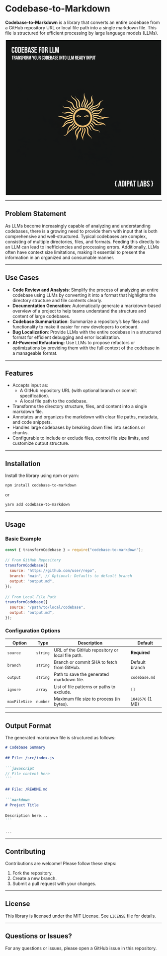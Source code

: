 # Codebase-to-Markdown

**Codebase-to-Markdown** is a library that converts an entire codebase from a GitHub repository URL or local file path into a single markdown file. This file is structured for efficient processing by large language models (LLMs).

<p align="center">
  <img src="https://raw.githubusercontent.com/AdiPat/codebase-for-llm/refs/heads/main/assets/logo_art.png" />
</p>

---

## Problem Statement

As LLMs become increasingly capable of analyzing and understanding codebases, there is a growing need to provide them with input that is both comprehensive and well-structured. Typical codebases are complex, consisting of multiple directories, files, and formats. Feeding this directly to an LLM can lead to inefficiencies and processing errors. Additionally, LLMs often have context size limitations, making it essential to present the information in an organized and consumable manner.

---

## Use Cases

- **Code Review and Analysis**: Simplify the process of analyzing an entire codebase using LLMs by converting it into a format that highlights the directory structure and file contents clearly.
- **Documentation Generation**: Automatically generate a markdown-based overview of a project to help teams understand the structure and content of large codebases.
- **Codebase Summarization**: Summarize a repository’s key files and functionality to make it easier for new developers to onboard.
- **Bug Localization**: Provide LLMs with the entire codebase in a structured format for efficient debugging and error localization.
- **AI-Powered Refactoring**: Use LLMs to propose refactors or optimizations by providing them with the full context of the codebase in a manageable format.

---

## Features

- Accepts input as:
  - A GitHub repository URL (with optional branch or commit specification).
  - A local file path to the codebase.
- Transforms the directory structure, files, and content into a single markdown file.
- Annotates and organizes the markdown with clear file paths, metadata, and code snippets.
- Handles large codebases by breaking down files into sections or chunks.
- Configurable to include or exclude files, control file size limits, and customize output structure.

---

## Installation

Install the library using npm or yarn:

```bash
npm install codebase-to-markdown
```

or

```bash
yarn add codebase-to-markdown
```

---

## Usage

### Basic Example

```javascript
const { transformCodebase } = require("codebase-to-markdown");

// From GitHub Repository
transformCodebase({
  source: "https://github.com/user/repo",
  branch: "main", // Optional: Defaults to default branch
  output: "output.md",
});

// From Local File Path
transformCodebase({
  source: "/path/to/local/codebase",
  output: "output.md",
});
```

### Configuration Options

| Option        | Type     | Description                                      | Default          |
| ------------- | -------- | ------------------------------------------------ | ---------------- |
| `source`      | `string` | URL of the GitHub repository or local file path. | **Required**     |
| `branch`      | `string` | Branch or commit SHA to fetch from GitHub.       | Default branch   |
| `output`      | `string` | Path to save the generated markdown file.        | `codebase.md`    |
| `ignore`      | `array`  | List of file patterns or paths to exclude.       | `[]`             |
| `maxFileSize` | `number` | Maximum file size to process (in bytes).         | `1048576` (1 MB) |

---

## Output Format

The generated markdown file is structured as follows:

````markdown
# Codebase Summary

## File: /src/index.js

```javascript
// File content here
```

## File: /README.md

```markdown
# Project Title

Description here...
```

...
````

---

## Contributing

Contributions are welcome! Please follow these steps:

1. Fork the repository.
2. Create a new branch.
3. Submit a pull request with your changes.

---

## License

This library is licensed under the MIT License. See `LICENSE` file for details.

---

## Questions or Issues?

For any questions or issues, please open a GitHub issue in this repository.

